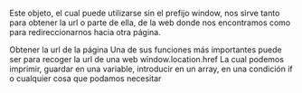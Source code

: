 Este objeto, el cual puede utilizarse sin el prefijo window, nos sirve tanto para obtener la url o parte de ella, de la web donde nos encontramos como para redireccionarnos hacia otra página.


Obtener la url de la página
Una de sus funciones más importantes puede ser para recoger la url de una web
window.location.href
La cual podemos imprimir, guardar en una variable, introducir en un array, en una condición if o cualquier cosa que podamos necesitar